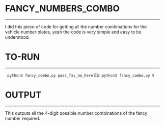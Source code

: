 # FANCY_NUMBERS_COMBO
---
I did this piece of code for getting all the number combinations for the vehicle number plates, yeah the code is very simple and easy to be understood.

# TO-RUN
---
``` python3 fancy_combo.py pass_fav_no_here```
  Ex: ```python3 fancy_combo.py 9```

# OUTPUT
---
This outputs all the 4-digit possible number combinations of the fancy number required. 
